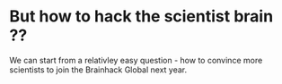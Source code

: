 # But how to hack the scientist brain ??

We can start from a relativley easy question - how to convince more scientists to join the Brainhack Global next year.
